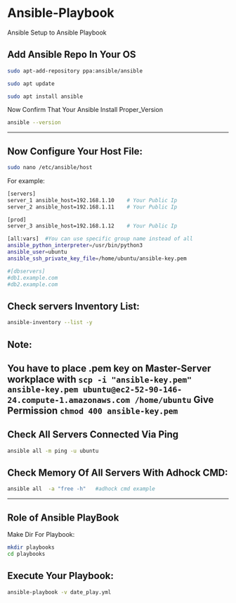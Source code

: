 # Ansible-Playbook
Ansible Setup to Ansible Playbook
## Add Ansible Repo In Your OS
```bash
sudo apt-add-repository ppa:ansible/ansible
```
```bash
sudo apt update
```
```bash
sudo apt install ansible
```
Now Confirm That Your Ansible Install Proper_Version
```bash
ansible --version
```
---
## Now Configure Your Host File:
```bash
sudo nano /etc/ansible/host
```
For example:
```bash
[servers]
server_1 ansible_host=192.168.1.10    # Your Public Ip
server_2 ansible_host=192.168.1.11    # Your Public Ip

[prod]
server_3 ansible_host=192.168.1.12    # Your Public Ip

[all:vars]  #You can use specific group name instead of all
ansible_python_interpreter=/usr/bin/python3
ansible_user=ubuntu
ansible_ssh_private_key_file=/home/ubuntu/ansible-key.pem

#[dbservers]
#db1.example.com
#db2.example.com
```
## Check servers Inventory List:
```bash
ansible-inventory --list -y
```
## Note:
You have to place .pem key on Master-Server workplace with
```scp -i "ansible-key.pem" ansible-key.pem ubuntu@ec2-52-90-146-24.compute-1.amazonaws.com /home/ubuntu```
Give Permission ```chmod 400 ansible-key.pem```
---
## Check All Servers Connected Via Ping
```bash
ansible all -m ping -u ubuntu
```
## Check Memory Of All Servers With Adhock CMD:
```bash
ansible all  -a "free -h"   #adhock cmd example
```
----
## Role of Ansible PlayBook
Make Dir For Playbook:
```bash
mkdir playbooks
cd playbooks
```
## Execute Your Playbook:
```bash
ansible-playbook -v date_play.yml
```
